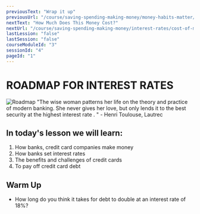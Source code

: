 ```yaml
---
previousText: "Wrap it up"
previousUrl: "/course/saving-spending-making-money/money-habits-matter/summary"
nextText: "How Much Does This Money Cost?"
nextUrl: "/course/saving-spending-making-money/interest-rates/cost-of-money"
lastLession: "false"
lastSession: "false"
courseModuleId: "3"
sessionId: "4"
pageId: "1"
---
```



# ROADMAP FOR INTEREST RATES

![Roadmap](/assets/img/roadmap.png)
<sparkle-character-intro class="shift-up-overlap" position="right" character="jen">
"The wise woman patterns her life on the theory and practice of modern banking. She never gives her love, but only lends it to the best security at the highest interest rate . " - Henri Toulouse, Lautrec
</sparkle-character-intro>

## In today's lesson we will learn:

1. How banks, credit card companies make money 
2. How banks set interest rates
3. The benefits and challenges of credit cards
4. To pay off credit card debt

## Warm Up
- How long do you think it takes for debt to double at an interest rate of 18%?